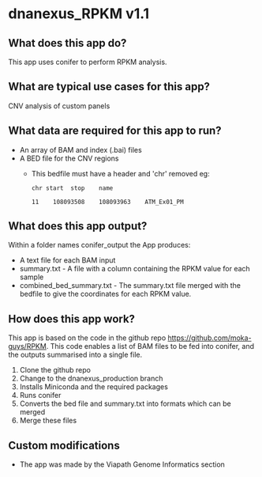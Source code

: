 # dnanexus_RPKM v1.1

## What does this app do?
This app uses conifer to perform RPKM analysis.

## What are typical use cases for this app?
CNV analysis of custom panels

## What data are required for this app to run?
* An array of BAM and index (.bai) files
* A BED file for the CNV regions 
  * This bedfile must have a header and 'chr' removed eg:
  
      `chr start  stop    name`
      
       `11    108093508    108093963    ATM_Ex01_PM`


## What does this app output?
Within a folder names conifer_output the App produces:
* A text file for each BAM input
* summary.txt - A file with a column containing the RPKM value for each sample
* combined_bed_summary.txt - The summary.txt file merged with the bedfile to give the coordinates for each RPKM value.

## How does this app work?
This app is based on the code in the github repo https://github.com/moka-guys/RPKM.
This code enables a list of BAM files to be fed into conifer, and the outputs summarised into a single file.

1. Clone the github repo
2. Change to the dnanexus_production branch
3. Installs Miniconda and the required packages
4. Runs conifer
5. Converts the bed file and summary.txt into formats which can be merged
6. Merge these files

## Custom modifications
* The app was made by the Viapath Genome Informatics section 